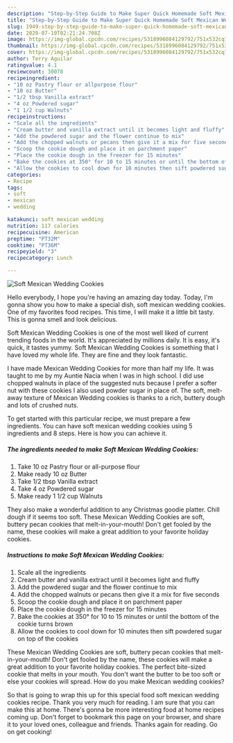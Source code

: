 ```yaml
---
description: "Step-by-Step Guide to Make Super Quick Homemade Soft Mexican Wedding Cookies"
title: "Step-by-Step Guide to Make Super Quick Homemade Soft Mexican Wedding Cookies"
slug: 1949-step-by-step-guide-to-make-super-quick-homemade-soft-mexican-wedding-cookies
date: 2020-07-10T02:21:24.708Z
image: https://img-global.cpcdn.com/recipes/5318996084129792/751x532cq70/soft-mexican-wedding-cookies-recipe-main-photo.jpg
thumbnail: https://img-global.cpcdn.com/recipes/5318996084129792/751x532cq70/soft-mexican-wedding-cookies-recipe-main-photo.jpg
cover: https://img-global.cpcdn.com/recipes/5318996084129792/751x532cq70/soft-mexican-wedding-cookies-recipe-main-photo.jpg
author: Terry Aguilar
ratingvalue: 4.1
reviewcount: 30078
recipeingredient:
- "10 oz Pastry flour or allpurpose flour"
- "10 oz Butter"
- "1/2 tbsp Vanilla extract"
- "4 oz Powdered sugar"
- "1 1/2 cup Walnuts"
recipeinstructions:
- "Scale all the ingredients"
- "Cream butter and vanilla extract until it becomes light and fluffy"
- "Add the powdered sugar and the flower continue to mix"
- "Add the chopped walnuts or pecans then give it a mix for five seconds"
- "Scoop the cookie dough and place it on parchment paper"
- "Place the cookie dough in the freezer for 15 minutes"
- "Bake the cookies at 350° for 10 to 15 minutes or until the bottom of the cookie turns brown"
- "Allow the cookies to cool down for 10 minutes then sift powdered sugar on top of the cookies"
categories:
- Recipe
tags:
- soft
- mexican
- wedding

katakunci: soft mexican wedding 
nutrition: 117 calories
recipecuisine: American
preptime: "PT32M"
cooktime: "PT36M"
recipeyield: "3"
recipecategory: Lunch

---
```



![Soft Mexican Wedding Cookies](https://img-global.cpcdn.com/recipes/5318996084129792/751x532cq70/soft-mexican-wedding-cookies-recipe-main-photo.jpg)

Hello everybody, I hope you're having an amazing day today. Today, I'm gonna show you how to make a special dish, soft mexican wedding cookies. One of my favorites food recipes. This time, I will make it a little bit tasty. This is gonna smell and look delicious.

Soft Mexican Wedding Cookies is one of the most well liked of current trending foods in the world. It's appreciated by millions daily. It is easy, it's quick, it tastes yummy. Soft Mexican Wedding Cookies is something that I have loved my whole life. They are fine and they look fantastic.

I have made Mexican Wedding Cookies for more than half my life. It was taught to me by my Auntie Nacia when I was in high school. I did use chopped walnuts in place of the suggested nuts because I prefer a softer nut with these cookies I also used powder sugar in place of. The soft, melt-away texture of Mexican Wedding cookies is thanks to a rich, buttery dough and lots of crushed nuts.


To get started with this particular recipe, we must prepare a few ingredients. You can have soft mexican wedding cookies using 5 ingredients and 8 steps. Here is how you can achieve it.

<!--inarticleads1-->

##### The ingredients needed to make Soft Mexican Wedding Cookies:

1. Take 10 oz Pastry flour or all-purpose flour
1. Make ready 10 oz Butter
1. Take 1/2 tbsp Vanilla extract
1. Take 4 oz Powdered sugar
1. Make ready 1 1/2 cup Walnuts


They also make a wonderful addition to any Christmas goodie platter. Chill dough if it seems too soft. These Mexican Wedding Cookies are soft, buttery pecan cookies that melt-in-your-mouth! Don&#39;t get fooled by the name, these cookies will make a great addition to your favorite holiday cookies. 

<!--inarticleads2-->

##### Instructions to make Soft Mexican Wedding Cookies:

1. Scale all the ingredients
1. Cream butter and vanilla extract until it becomes light and fluffy
1. Add the powdered sugar and the flower continue to mix
1. Add the chopped walnuts or pecans then give it a mix for five seconds
1. Scoop the cookie dough and place it on parchment paper
1. Place the cookie dough in the freezer for 15 minutes
1. Bake the cookies at 350° for 10 to 15 minutes or until the bottom of the cookie turns brown
1. Allow the cookies to cool down for 10 minutes then sift powdered sugar on top of the cookies


These Mexican Wedding Cookies are soft, buttery pecan cookies that melt-in-your-mouth! Don&#39;t get fooled by the name, these cookies will make a great addition to your favorite holiday cookies. The perfect bite-sized cookie that melts in your mouth. You don&#39;t want the butter to be too soft or else your cookies will spread. How do you make Mexican wedding cookies? 

So that is going to wrap this up for this special food soft mexican wedding cookies recipe. Thank you very much for reading. I am sure that you can make this at home. There's gonna be more interesting food at home recipes coming up. Don't forget to bookmark this page on your browser, and share it to your loved ones, colleague and friends. Thanks again for reading. Go on get cooking!
